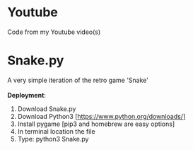# Youtube
Code from my Youtube video(s)

# Snake.py
A very simple iteration of the retro game 'Snake' <br/> <br/>
**Deployment**: 
1) Download Snake.py <br/>
2) Download Python3 [https://www.python.org/downloads/] <br/>
3) Install pygame [pip3 and homebrew are easy options] <br/>
4) In terminal location the file <br/>
5) Type: python3 Snake.py
